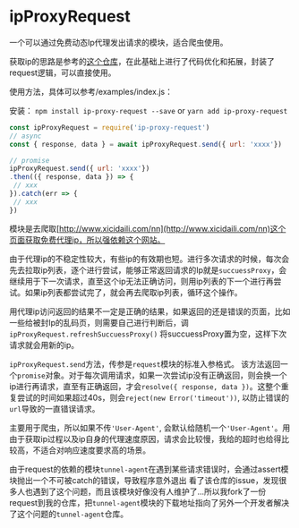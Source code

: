 # ipProxyRequest

一个可以通过免费动态Ip代理发出请求的模块，适合爬虫使用。

获取ip的思路是参考的[这个仓库](https://github.com/kongtianyi/freeProxySpider)，在此基础上进行了代码优化和拓展，封装了request逻辑，可以直接使用。

使用方法，具体可以参考/examples/index.js：

安装：
`npm install ip-proxy-request --save`
or
`yarn add ip-proxy-request`

```javascript
const ipProxyRequest = require('ip-proxy-request')
// async
const { response, data } = await ipProxyRequest.send({ url: 'xxxx'})

// promise
ipProxyRequest.send({ url: 'xxxx'})
.then(({ response, data }) => {
 // xxx
}).catch(err => {
 // xxx
})
```

模块是去爬取[http://www.xicidaili.com/nn](http://www.xicidaili.com/nn)这个页面获取免费代理ip，所以强依赖这个网站。

由于代理ip的不稳定性较大，有些ip的有效期也短。进行多次请求的时候，每次会先去拉取ip列表，逐个进行尝试，能够正常返回请求的Ip就是`succuessProxy`，会继续用于下一次请求，直至这个ip无法正确访问，则用ip列表的下一个进行再尝试。如果ip列表都尝试完了，就会再去爬取ip列表，循环这个操作。

用代理ip访问返回的结果不一定是正确的结果，如果返回的还是错误的页面，比如一些给被封Ip的乱码页，则需要自己进行判断后，调`ipProxyRequest.refreshSuccuessProxy()` 将succuessProxy置为空，这样下次请求就会用新的ip。

`ipProxyRequest.send`方法，传参是`request`模块的标准入参格式。
该方法返回一个`promise`对象。对于每次调用请求，如果一次尝试ip没有正确返回，则会换一个ip进行再请求，直至有正确返回，才会`resolve({ response, data })`。这整个重复尝试的时间如果超过40s，则会`reject(new Error('timeout'))`, 以防止错误的`url`导致的一直错误请求。

主要用于爬虫，所以如果不传`'User-Agent'`, 会默认给随机一个`'User-Agent'`。用由于获取ip过程以及ip自身的代理速度原因，请求会比较慢，我给的超时也给得比较高，不适合对响应速度要求高的场景。

由于request的依赖的模块`tunnel-agent`在遇到某些请求错误时，会通过assert模块抛出一个不可被catch的错误，导致程序意外退出 看了该仓库的issue，发现很多人也遇到了这个问题，而且该模块好像没有人维护了...所以我fork了一份request到我的仓库，把`tunnel-agent`模块的下载地址指向了另外一个开发者解决了这个问题的`tunnel-agent`仓库。